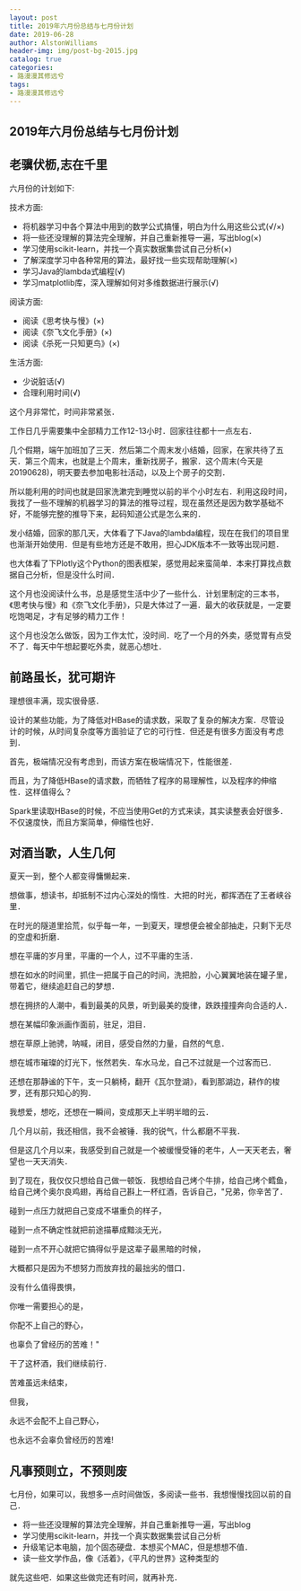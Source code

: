 ```yaml
---
layout: post
title: 2019年六月份总结与七月份计划
date: 2019-06-28
author: AlstonWilliams
header-img: img/post-bg-2015.jpg
catalog: true
categories:
- 路漫漫其修远兮
tags:
- 路漫漫其修远兮
---
```


## 2019年六月份总结与七月份计划

## 老骥伏枥,志在千里

六月份的计划如下:

技术方面:
- 将机器学习中各个算法中用到的数学公式搞懂，明白为什么用这些公式(√/×)
- 将一些还没理解的算法完全理解，并自己重新推导一遍，写出blog(×)
- 学习使用scikit-learn，并找一个真实数据集尝试自己分析(×)
- 了解深度学习中各种常用的算法，最好找一些实现帮助理解(×)
- 学习Java的lambda式编程(√)
- 学习matplotlib库，深入理解如何对多维数据进行展示(√)

阅读方面:
- 阅读《思考快与慢》(×)
- 阅读《奈飞文化手册》(×)
- 阅读《杀死一只知更鸟》(×)

生活方面:
- 少说脏话(√)
- 合理利用时间(√)

这个月非常忙，时间非常紧张．

工作日几乎需要集中全部精力工作12-13小时．回家往往都十一点左右．

几个假期，端午加班加了三天．然后第二个周末发小结婚，回家，在家共待了五天．第三个周末，也就是上个周末，重新找房子，搬家．这个周末(今天是20190628)，明天要去参加电影社活动，以及上个房子的交割．

所以能利用的时间也就是回家洗漱完到睡觉以前的半个小时左右．利用这段时间，我找了一些不理解的机器学习的算法的推导过程，现在虽然还是因为数学基础不好，不能够完整的推导下来，起码知道公式是怎么来的．

发小结婚，回家的那几天，大体看了下Java的lambda编程，现在在我们的项目里也渐渐开始使用．但是有些地方还是不敢用，担心JDK版本不一致等出现问题．

也大体看了下Plotly这个Python的图表框架，感觉用起来蛮简单．本来打算找点数据自己分析，但是没什么时间．

这个月也没阅读什么书，总是感觉生活中少了一些什么．计划里制定的三本书，《思考快与慢》和《奈飞文化手册》，只是大体过了一遍．最大的收获就是，一定要吃饱喝足，才有足够的精力工作！

这个月也没怎么做饭，因为工作太忙，没时间．吃了一个月的外卖，感觉胃有点受不了．每天中午想起要吃外卖，就恶心想吐．

## 前路虽长，犹可期许

理想很丰满，现实很骨感．

设计的某些功能，为了降低对HBase的请求数，采取了复杂的解决方案．尽管设计的时候，从时间复杂度等方面验证了它的可行性．但还是有很多方面没有考虑到．

首先，极端情况没有考虑到，而该方案在极端情况下，性能很差．

而且，为了降低HBase的请求数，而牺牲了程序的易理解性，以及程序的伸缩性．这样值得么？

Spark里读取HBase的时候，不应当使用Get的方式来读，其实读整表会好很多．不仅速度快，而且方案简单，伸缩性也好．

## 对酒当歌，人生几何

夏天一到，整个人都变得慵懒起来．

想做事，想读书，却抵制不过内心深处的惰性．大把的时光，都挥洒在了王者峡谷里．

在时光的隧道里拾荒，似乎每一年，一到夏天，理想便会被全部抽走，只剩下无尽的空虚和折磨．

想在平庸的岁月里，平庸的一个人，过不平庸的生活．

想在如水的时间里，抓住一把属于自己的时间，洗把脸，小心翼翼地装在罐子里，带着它，继续追赶自己的梦想．

想在拥挤的人潮中，看到最美的风景，听到最美的旋律，跌跌撞撞奔向合适的人．

想在某幅印象派画作面前，驻足，泪目．

想在草原上驰骋，呐喊，闭目，感受自然的力量，自然的气息．

想在城市璀璨的灯光下，怅然若失．车水马龙，自己不过就是一个过客而已．



还想在那静谧的下午，支一只躺椅，翻开《瓦尔登湖》，看到那湖边，耕作的梭罗，还有那只知心的狗．

我想爱，想吃，还想在一瞬间，变成那天上半明半暗的云．



几个月以前，我还相信，我不会被锤．我的锐气，什么都磨不平我．

但是这几个月以来，我感受到自己就是一个被缓慢受锤的老牛，人一天天老去，奢望也一天天消失．


到了现在，我仅仅只想给自己做一顿饭．我想给自己烤个牛排，给自己烤个鳕鱼，给自己烤个奥尔良鸡翅，再给自己斟上一杯红酒，告诉自己，"兄弟，你辛苦了．

碰到一点压力就把自己变成不堪重负的样子，

碰到一点不确定性就把前途描摹成黯淡无光，

碰到一点不开心就把它搞得似乎是这辈子最黑暗的时候，

大概都只是因为不想努力而放弃找的最拙劣的借口．

没有什么值得畏惧，

你唯一需要担心的是，

你配不上自己的野心，

也辜负了曾经历的苦难！"

干了这杯酒，我们继续前行．

苦难虽远未结束，

但我，

永远不会配不上自己野心，

也永远不会辜负曾经历的苦难!

## 凡事预则立，不预则废

七月份，如果可以，我想多一点时间做饭，多阅读一些书．我想慢慢找回以前的自己．

- 将一些还没理解的算法完全理解，并自己重新推导一遍，写出blog
- 学习使用scikit-learn，并找一个真实数据集尝试自己分析
- 升级笔记本电脑，加个固态硬盘．本想买个MAC，但是想想不值．
- 读一些文学作品，像《活着》，《平凡的世界》这种类型的

就先这些吧．如果这些做完还有时间，就再补充．